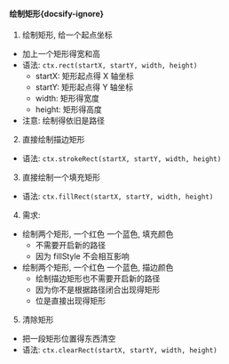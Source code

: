 #### 绘制矩形{docsify-ignore}
1. 绘制矩形, 给一个起点坐标
  + 加上一个矩形得宽和高
  + 语法: `ctx.rect(startX, startY, width, height)`
    - startX: 矩形起点得 X 轴坐标
    - startY: 矩形起点得 Y 轴坐标
    - width: 矩形得宽度
    - height: 矩形得高度
  + 注意: 绘制得依旧是路径

2. 直接绘制描边矩形
  + 语法: `ctx.strokeRect(startX, startY, width, height)`

3. 直接绘制一个填充矩形
  + 语法: `ctx.fillRect(startX, startY, width, height)`
  
4. 需求:     
  + 绘制两个矩形, 一个红色 一个蓝色, 填充颜色
    - 不需要开启新的路径
    - 因为 fillStyle 不会相互影响   
  + 绘制两个矩形, 一个红色 一个蓝色, 描边颜色
    - 绘制描边矩形也不需要开启新的路径
    - 因为你不是根据路径闭合出现得矩形
    - 位是直接出现得矩形

5. 清除矩形
  + 把一段矩形位置得东西清空
  + 语法: `ctx.clearRect(startX, startY, width, height)`